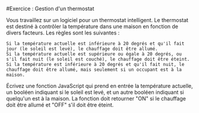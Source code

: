 #Exercice : Gestion d'un thermostat

Vous travaillez sur un logiciel pour un thermostat intelligent. Le thermostat est destiné à contrôler la température dans une maison en fonction de divers facteurs. Les règles sont les suivantes :

    Si la température actuelle est inférieure à 20 degrés et qu'il fait jour (le soleil est levé), le chauffage doit être allumé.
    Si la température actuelle est supérieure ou égale à 20 degrés, ou s'il fait nuit (le soleil est couché), le chauffage doit être éteint.
    Si la température est inférieure à 20 degrés et qu'il fait nuit, le chauffage doit être allumé, mais seulement si un occupant est à la maison.

Écrivez une fonction JavaScript qui prend en entrée la température actuelle, un booléen indiquant si le soleil est levé, et un autre booléen indiquant si quelqu'un est à la maison. La fonction doit retourner "ON" si le chauffage doit être allumé et "OFF" s'il doit être éteint.